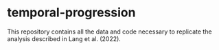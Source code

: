 # temporal-progression
This repository contains all the data and code necessary to replicate the analysis described in Lang et al. (2022).
